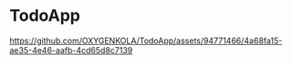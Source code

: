 # TodoApp

https://github.com/OXYGENKOLA/TodoApp/assets/94771466/4a68fa15-ae35-4e46-aafb-4cd65d8c7139

